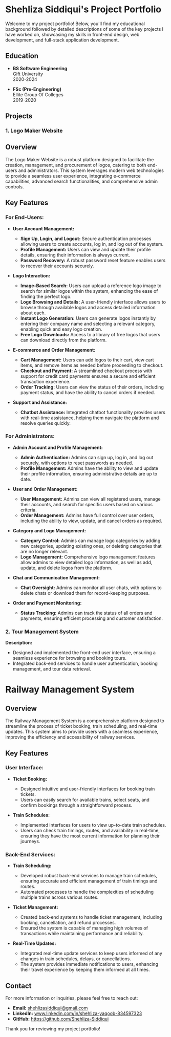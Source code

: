 # Shehliza Siddiqui's Project Portfolio

Welcome to my project portfolio! Below, you'll find my educational background followed by detailed descriptions of some of the key projects I have worked on, showcasing my skills in front-end design, web development, and full-stack application development.

## Education

- **BS Software Engineering**  
  Gift University  
  2020-2024

- **FSc (Pre-Engineering)**  
  Ellite Group Of Colleges  
  2019-2020

## Projects

### 1. Logo Maker Website

## Overview
The Logo Maker Website is a robust platform designed to facilitate the creation, management, and procurement of logos, catering to both end-users and administrators. This system leverages modern web technologies to provide a seamless user experience, integrating e-commerce capabilities, advanced search functionalities, and comprehensive admin controls.

## Key Features

### For End-Users:

- **User Account Management:**
  - **Sign Up, Login, and Logout:** Secure authentication processes allowing users to create accounts, log in, and log out of the system.
  - **Profile Management:** Users can view and update their profile details, ensuring their information is always current.
  - **Password Recovery:** A robust password reset feature enables users to recover their accounts securely.

- **Logo Interaction:**
  - **Image-Based Search:** Users can upload a reference logo image to search for similar logos within the system, enhancing the ease of finding the perfect logo.
  - **Logo Browsing and Details:** A user-friendly interface allows users to browse through available logos and access detailed information about each.
  - **Instant Logo Generation:** Users can generate logos instantly by entering their company name and selecting a relevant category, enabling quick and easy logo creation.
  - **Free Logo Downloads:** Access to a library of free logos that users can download directly from the platform.

- **E-commerce and Order Management:**
  - **Cart Management:** Users can add logos to their cart, view cart items, and remove items as needed before proceeding to checkout.
  - **Checkout and Payment:** A streamlined checkout process with support for credit card payments ensures a secure and efficient transaction experience.
  - **Order Tracking:** Users can view the status of their orders, including payment status, and have the ability to cancel orders if needed.

- **Support and Assistance:**
  - **Chatbot Assistance:** Integrated chatbot functionality provides users with real-time assistance, helping them navigate the platform and resolve queries quickly.

### For Administrators:

- **Admin Account and Profile Management:**
  - **Admin Authentication:** Admins can sign up, log in, and log out securely, with options to reset passwords as needed.
  - **Profile Management:** Admins have the ability to view and update their profile information, ensuring administrative details are up to date.

- **User and Order Management:**
  - **User Management:** Admins can view all registered users, manage their accounts, and search for specific users based on various criteria.
  - **Order Management:** Admins have full control over user orders, including the ability to view, update, and cancel orders as required.

- **Category and Logo Management:**
  - **Category Control:** Admins can manage logo categories by adding new categories, updating existing ones, or deleting categories that are no longer relevant.
  - **Logo Management:** Comprehensive logo management features allow admins to view detailed logo information, as well as add, update, and delete logos from the platform.

- **Chat and Communication Management:**
  - **Chat Oversight:** Admins can monitor all user chats, with options to delete chats or download them for record-keeping purposes.

- **Order and Payment Monitoring:**
  - **Status Tracking:** Admins can track the status of all orders and payments, ensuring efficient processing and customer satisfaction.


### 2. Tour Management System

**Description:**
- Designed and implemented the front-end user interface, ensuring a seamless experience for browsing and booking tours.
- Integrated back-end services to handle user authentication, booking management, and tour data retrieval.

# Railway Management System

## Overview
The Railway Management System is a comprehensive platform designed to streamline the process of ticket booking, train scheduling, and real-time updates. This system aims to provide users with a seamless experience, improving the efficiency and accessibility of railway services.

## Key Features

### User Interface:
- **Ticket Booking:** 
  - Designed intuitive and user-friendly interfaces for booking train tickets. 
  - Users can easily search for available trains, select seats, and confirm bookings through a straightforward process.

- **Train Schedules:** 
  - Implemented interfaces for users to view up-to-date train schedules.
  - Users can check train timings, routes, and availability in real-time, ensuring they have the most current information for planning their journeys.

### Back-End Services:
- **Train Scheduling:**
  - Developed robust back-end services to manage train schedules, ensuring accurate and efficient management of train timings and routes.
  - Automated processes to handle the complexities of scheduling multiple trains across various routes.

- **Ticket Management:**
  - Created back-end systems to handle ticket management, including booking, cancellation, and refund processes.
  - Ensured the system is capable of managing high volumes of transactions while maintaining performance and reliability.

- **Real-Time Updates:**
  - Integrated real-time update services to keep users informed of any changes in train schedules, delays, or cancellations.
  - The system provides immediate notifications to users, enhancing their travel experience by keeping them informed at all times.


## Contact

For more information or inquiries, please feel free to reach out:

- **Email:** shehlizasiddiqui@gmail.com 
- **LinkedIn:** www.linkedin.com/in/shehliza-yaqoob-834597323
- **GitHub:** https://github.com/Shehliza-Siddiqui

Thank you for reviewing my project portfolio!
